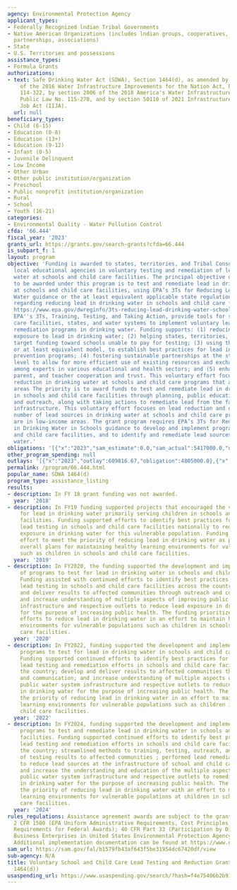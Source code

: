 ```yaml
---
agency: Environmental Protection Agency
applicant_types:
- Federally Recognized lndian Tribal Governments
- Native American Organizations (includes lndian groups, cooperatives, corporations,
  partnerships, associations)
- State
- U.S. Territories and possessions
assistance_types:
- Formula Grants
authorizations:
- text: Safe Drinking Water Act (SDWA), Section 1464(d), as amended by section 2107
    of the 2016 Water Infrastructure Improvements for the Nation Act, Public Law No.
    114-322, by section 2006 of the 2018 America's Water Infrastructure Act (AWIA),
    Public Law No. 115-270, and by section 50110 of 2021 Infrastructure Investment
    Job Act (IIJA).
  url: null
beneficiary_types:
- Child (6-15)
- Education (0-8)
- Education (13+)
- Education (9-12)
- Infant (0-5)
- Juvenile Delinquent
- Low Income
- Other Urban
- Other public institution/organization
- Preschool
- Public nonprofit institution/organization
- Rural
- School
- Youth (16-21)
categories:
- Environmental Quality - Water Pollution Control
cfda: '66.444'
fiscal_year: '2023'
grants_url: https://grants.gov/search-grants?cfda=66.444
is_subpart_f: 1
layout: program
objective: 'Funding is awarded to states, territories, and Tribal Consortia to assist
  local educational agencies in voluntary testing and remediation of lead in drinking
  water at schools and child care facilities. The principal objective of the assistance
  to be awarded under this program is to test and remediate lead in drinking water
  at schools and child care facilities, using EPA’s 3Ts for Reducing Lead in Drinking
  Water guidance or the at least equivalent applicable state regulations or guidance
  regarding reducing lead in drinking water in schools and child care facilities (see:
  https://www.epa.gov/dwreginfo/3ts-reducing-lead-drinking-water-schools-and-child-care-facilities).
  EPA''s 3Ts, Training, Testing, and Taking Action, provide tools for schools, child
  care facilities, states, and water systems to implement voluntary lead testing and
  remediation programs in drinking water. Funding supports: (1) reducing children’s
  exposure to lead in drinking water; (2) helping states, territories, and Tribes
  target funding toward schools unable to pay for testing; (3) using the 3Ts model,
  or at least equivalent model, to establish best practices for lead in drinking water
  prevention programs; (4) fostering sustainable partnerships at the state and local
  level to allow for more efficient use of existing resources and exchange of information
  among experts in various educational and health sectors; and (5) enhancing community,
  parent, and teacher cooperation and trust. This voluntary effort focuses on lead
  reduction in drinking water at schools and child care programs that are in  low-income
  areas The priority is to award funds to test and remediate lead in drinking water
  in schools and child care facilities through planning, public education, testing
  and outreach, along with taking actions to remediate lead from the facilities''
  infrastructure. This voluntary effort focuses on lead reduction and decreasing the
  number of lead sources in drinking water at schools and child care programs that
  are in low-income areas. The grant program requires EPA’s 3Ts for Reducing Lead
  in Drinking Water in Schools guidance to develop and implement programs in schools
  and child care facilities, and to identify and remediate lead sources in drinking
  water.'
obligations: '[{"x":"2023","sam_estimate":0.0,"sam_actual":5417000.0,"usa_spending_actual":5417000.0},{"x":"2024","sam_estimate":0.0,"sam_actual":46005000.0,"usa_spending_actual":46005000.0},{"x":"2025","sam_estimate":0.0,"sam_actual":36500000.0,"usa_spending_actual":0.0}]'
other_program_spending: null
outlays: '[{"x":"2023","outlay":609816.67,"obligation":4805000.0},{"x":"2024","outlay":1153928.82,"obligation":48816331.0},{"x":"2025","outlay":0.0,"obligation":0.0}]'
permalink: /program/66.444.html
popular_name: SDWA 1464(d)
program_type: assistance_listing
results:
- description: In FY 18 grant funding was not awarded.
  year: '2018'
- description: In FY19 funding supported projects that encouraged the voluntary testing
    for lead in drinking water primarily serving children in schools and child care
    facilities. Funding supported efforts to identify best practices for developing
    lead testing in schools and child care facilities nationally to reduce the lead
    exposure in drinking water for this vulnerable population. Funding supported the
    effort to meet the priority of reducing lead in drinking water as part of their
    overall plans for maintaining healthy learning environments for vulnerable populations
    such as children in schools and child care facilities.
  year: '2019'
- description: In FY2020, the funding supported the development and implementation
    of programs to test for lead in drinking water in schools and child care facilities.
    Funding assisted with continued efforts to identify best practices for developing
    lead testing in schools and child care facilities across the country; develop
    and deliver results to affected communities through outreach and communication;
    and increase understanding of multiple aspects of improving public water system
    infrastructure and respective outlets to reduce lead exposure in drinking water
    for the purpose of increasing public health. The funding prioritizes continued
    efforts to reduce lead in drinking water in an effort to maintain healthy learning
    environments for vulnerable populations such as children in schools and child
    care facilities.
  year: '2020'
- description: In FY2022, funding supported the development and implementation of
    programs to test for lead in drinking water in schools and child care facilities.
    Funding supported continued efforts to identify best practices for developing
    lead testing and remediation efforts in schools and child care facilities across
    the country; develop and deliver results to affected communities through outreach
    and communication; and increase understanding of multiple aspects of improving
    public water system infrastructure and respective outlets to reduce lead exposure
    in drinking water for the purpose of increasing public health. The funding supported
    the priority of reducing lead in drinking water in an effort to maintain healthy
    learning environments for vulnerable populations such as children in schools and
    child care facilities.
  year: '2022'
- description: In FY2024, funding supported the development and implementation of
    programs to test and remediate lead in drinking water in schools and child care
    facilities. Funding supported continued efforts to identify best practices for
    lead testing and remediation efforts in schools and child care facilities across
    the country; streamlined methods to training, testing, outreach, and communication
    of testing results to affected communities ; performed lead remediation efforts
    to reduce lead sources at the infrastructure of school and child care facilities;
    and increase the understanding and education of the multiple aspects of improving
    public water system infrastructure and respective outlets to remediate lead exposure
    in drinking water for the purpose of increasing public health. The funding supported
    the priority of reducing lead in drinking water with an effort to maintain healthy
    learning environments for vulnerable populations at children in school and child
    care facilities.
  year: '2024'
rules_regulations: Assistance agreement awards are subject to the grant regulations
  2 CFR 1500 (EPA Uniform Administrative Requirements, Cost Principles, and Audit
  Requirements for Federal Awards); 40 CFR Part 33 (Participation by Disadvantaged
  Business Enterprises in United States Environmental Protection Agency Programs).
  Additional implementation documentation can be found at https://www.epa.gov/sites/production/files/2020-03/documents/fy2020_implementation_document_for_wiin_2107_testing_in_schools_updated_3232020.pdf
sam_url: https://sam.gov/fal/b1579fb43af643f5be31954dc67420df/view
sub-agency: N/A
title: Voluntary School and Child Care Lead Testing and Reduction Grant Program (SDWA
  1464(d))
usaspending_url: https://www.usaspending.gov/search/?hash=f4e75406b2b91f02aa94f78069d3046e
---
```

